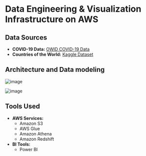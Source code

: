 # Data Engineering & Visualization Infrastructure on AWS

## Data Sources
- **COVID-19 Data:** [OWID COVID-19 Data](https://github.com/owid/covid-19-data/tree/master/public/data/vaccinations)
- **Countries of the World:** [Kaggle Dataset](https://www.kaggle.com/datasets/fernandol/countries-of-the-world)

## Architecture and Data modeling
![image](https://github.com/user-attachments/assets/caf012ff-75c9-43e2-bce0-a1110d3fbbcc)



![image](https://github.com/user-attachments/assets/e069d965-0ef6-42e6-bf8f-14ac69706d6e)


## Tools Used
- **AWS Services:**
  - Amazon S3
  - AWS Glue
  - Amazon Athena
  - Amazon Redshift
- **BI Tools:**
  - Power BI
